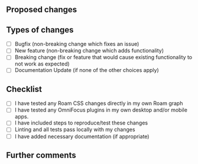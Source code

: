 ## Proposed changes
<!--
Describe the big picture of your changes here to communicate to the maintainers why we should accept this pull request. If it fixes a bug or resolves a feature request, be sure to link to that issue.
-->

## Types of changes
<!--
What types of changes does your code introduce?
_Put an `x` in the boxes that apply_
-->
- [ ] Bugfix (non-breaking change which fixes an issue)
- [ ] New feature (non-breaking change which adds functionality)
- [ ] Breaking change (fix or feature that would cause existing functionality to not work as expected)
- [ ] Documentation Update (if none of the other choices apply)

## Checklist
<!--
_Put an `x` in the boxes that apply. You can also fill these out after creating the PR. If you're unsure about any of them, don't hesitate to ask. We're here to help! This is simply a reminder of what we are going to look for before merging your code._
-->
- [ ] I have tested any Roam CSS changes directly in my own Roam graph
- [ ] I have tested any OmniFocus plugins in my own desktop and/or mobile apps.
- [ ] I have included steps to reproduce/test these changes
- [ ] Linting and all tests pass locally with my changes
- [ ] I have added necessary documentation (if appropriate)

## Further comments
<!--
If this is a relatively large or complex change, kick off the discussion by explaining why you chose the solution you did and what alternatives you considered, etc...
-->